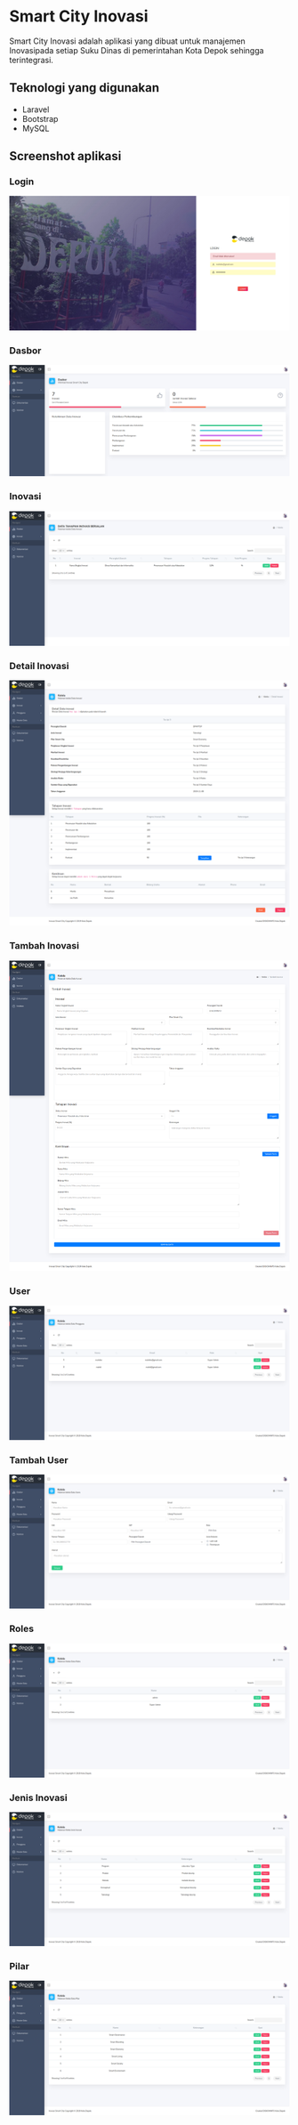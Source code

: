 # Smart City Inovasi
Smart City Inovasi adalah aplikasi yang dibuat untuk manajemen Inovasipada setiap Suku Dinas di pemerintahan Kota Depok sehingga terintegrasi.

## Teknologi yang digunakan
* Laravel
* Bootstrap
* MySQL

## Screenshot aplikasi
### Login
![Login](https://github.com/caturbgs/sc_inovasi/blob/master/ss/login.jpg)

### Dasbor
![Dasbor](https://github.com/caturbgs/sc_inovasi/blob/master/ss/dasbor.png)

### Inovasi
![Inovasi](https://github.com/caturbgs/sc_inovasi/blob/master/ss/inovasi.png)

### Detail Inovasi
![Detail Inovasi](https://github.com/caturbgs/sc_inovasi/blob/master/ss/detail_inovasi.png)

### Tambah Inovasi
![Tambah Inovasi](https://github.com/caturbgs/sc_inovasi/blob/master/ss/tambah_inovasi.png)

### User
![user](https://github.com/caturbgs/sc_inovasi/blob/master/ss/user.png)

### Tambah User
![Tambah User](https://github.com/caturbgs/sc_inovasi/blob/master/ss/tambah_user.png)

### Roles
![Roles](https://github.com/caturbgs/sc_inovasi/blob/master/ss/roles.png)

### Jenis Inovasi
![Jenis Inovasi](https://github.com/caturbgs/sc_inovasi/blob/master/ss/jenis_inovasi.png)

### Pilar
![Pilar](https://github.com/caturbgs/sc_inovasi/blob/master/ss/data_pilar.png)
